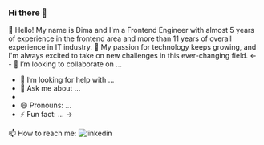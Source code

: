 ### Hi there 👋

🔭 Hello! My name is Dima and I'm a Frontend Engineer with almost 5 years of experience in the frontend area and more than 11 years of overall experience in IT industry.
🌱 My passion for technology keeps growing, and I'm always excited to take on new challenges in this ever-changing field. 
<- - 👯 I’m looking to collaborate on ...
- 🤔 I’m looking for help with ...
- 💬 Ask me about ...
- 
- 😄 Pronouns: ...
- ⚡ Fun fact: ... ->

📫 How to reach me: ![linkedin](https://img.shields.io/badge/LinkedIn-0A66C2?style=for-the-badge&logo=LinkedIn&logoColor=white)
